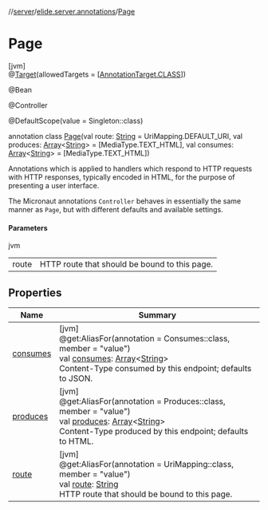 //[server](../../../index.md)/[elide.server.annotations](../index.md)/[Page](index.md)

# Page

[jvm]\
@[Target](https://kotlinlang.org/api/latest/jvm/stdlib/kotlin.annotation/-target/index.html)(allowedTargets = [[AnnotationTarget.CLASS](https://kotlinlang.org/api/latest/jvm/stdlib/kotlin.annotation/-annotation-target/-c-l-a-s-s/index.html)])

@Bean

@Controller

@DefaultScope(value = Singleton::class)

annotation class [Page](index.md)(val route: [String](https://kotlinlang.org/api/latest/jvm/stdlib/kotlin/-string/index.html) = UriMapping.DEFAULT_URI, val produces: [Array](https://kotlinlang.org/api/latest/jvm/stdlib/kotlin/-array/index.html)&lt;[String](https://kotlinlang.org/api/latest/jvm/stdlib/kotlin/-string/index.html)&gt; = [MediaType.TEXT_HTML], val consumes: [Array](https://kotlinlang.org/api/latest/jvm/stdlib/kotlin/-array/index.html)&lt;[String](https://kotlinlang.org/api/latest/jvm/stdlib/kotlin/-string/index.html)&gt; = [MediaType.TEXT_HTML])

Annotations which is applied to handlers which respond to HTTP requests with HTTP responses, typically encoded in HTML, for the purpose of presenting a user interface.

The Micronaut annotations `Controller` behaves in essentially the same manner as `Page`, but with different defaults and available settings.

#### Parameters

jvm

| | |
|---|---|
| route | HTTP route that should be bound to this page. |

## Properties

| Name | Summary |
|---|---|
| [consumes](consumes.md) | [jvm]<br>@get:AliasFor(annotation = Consumes::class, member = &quot;value&quot;)<br>val [consumes](consumes.md): [Array](https://kotlinlang.org/api/latest/jvm/stdlib/kotlin/-array/index.html)&lt;[String](https://kotlinlang.org/api/latest/jvm/stdlib/kotlin/-string/index.html)&gt;<br>Content-Type consumed by this endpoint; defaults to JSON. |
| [produces](produces.md) | [jvm]<br>@get:AliasFor(annotation = Produces::class, member = &quot;value&quot;)<br>val [produces](produces.md): [Array](https://kotlinlang.org/api/latest/jvm/stdlib/kotlin/-array/index.html)&lt;[String](https://kotlinlang.org/api/latest/jvm/stdlib/kotlin/-string/index.html)&gt;<br>Content-Type produced by this endpoint; defaults to HTML. |
| [route](route.md) | [jvm]<br>@get:AliasFor(annotation = UriMapping::class, member = &quot;value&quot;)<br>val [route](route.md): [String](https://kotlinlang.org/api/latest/jvm/stdlib/kotlin/-string/index.html)<br>HTTP route that should be bound to this page. |
